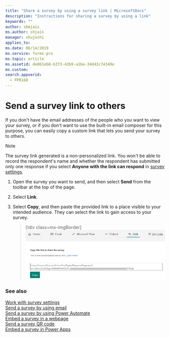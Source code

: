 ```yaml
---
title: "Share a survey by using a survey link | MicrosoftDocs"
description: "Instructions for sharing a survey by using a link"
keywords: ""
author: sbmjais
ms.author: shjais
manager: shujoshi
applies_to: 
ms.date: 06/14/2019
ms.service: forms-pro
ms.topic: article
ms.assetid: de861eb8-b373-43b9-a1be-34d43c74349e
ms.custom: 
search.appverid:
  - FPR160
---
```


# Send a survey link to others

If you don't have the email addresses of the people who you want to view your survey, or if you don't want to use the built-in email composer for this purpose, you can easily copy a custom link that lets you send your survey to others.

> [!NOTE]
> The survey link generated is a non-personalized link. You won't be able to record the respondent's name and whether the respondent has submitted only one response if you select **Anyone with the link can respond** in [survey settings](invite-settings.md).

1. Open the survey you want to send, and then select **Send** from the toolbar at the top of the page.

2. Select **Link**.

3. Select **Copy**, and then paste the provided link to a place visible to your intended audience. They can select the link to gain access to your survey.

    > [!div class=mx-imgBorder]
    > ![get the survey link for sharing](media/survey-link.png "Get the survey link for sharing")  

### See also

[Work with survey settings](invite-settings.md)<br>
[Send a survey by using email](send-survey-email.md)<br>
[Send a survey by using Power Automate](send-survey-flow.md)<br>
[Embed a survey in a webpage](embed-web-page.md)<br>
[Send a survey QR code](send-survey-qrcode.md)<br>
[Embed a survey in Power Apps](embed-survey-powerapps.md)
